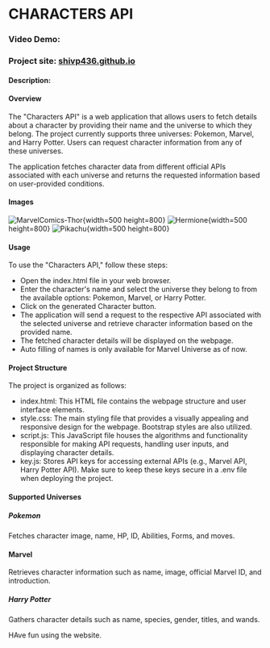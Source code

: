 # CHARACTERS API
### Video Demo: 
### Project site: [shivp436.github.io](https://shivp436.github.io/)

#### Description:

#### Overview
The "Characters API" is a web application that allows users to fetch details about a character by providing their name and the universe to which they belong. The project currently supports three universes: Pokemon, Marvel, and Harry Potter. Users can request character information from any of these universes.

The application fetches character data from different official APIs associated with each universe and returns the requested information based on user-provided conditions.

#### Images
![MarvelComics-Thor](https://imgur.com/bZfgohg){width=500 height=800} ![Hermione](https://imgur.com/yFyS9Qi){width=500 height=800} ![Pikachu](https://imgur.com/1Ya2k96){width=500 height=800}

#### Usage
To use the "Characters API," follow these steps:

- Open the index.html file in your web browser.
- Enter the character's name and select the universe they belong to from the available options: Pokemon, Marvel, or Harry Potter.
- Click on the generated Character button.
- The application will send a request to the respective API associated with the selected universe and retrieve character information based on the provided name.
- The fetched character details will be displayed on the webpage.
- Auto filling of names is only available for Marvel Universe as of now.

#### Project Structure
The project is organized as follows:

- index.html: This HTML file contains the webpage structure and user interface elements.
- style.css: The main styling file that provides a visually appealing and responsive design for the webpage. Bootstrap styles are also utilized.
- script.js: This JavaScript file houses the algorithms and functionality responsible for making API requests, handling user inputs, and displaying character details.
- key.js: Stores API keys for accessing external APIs (e.g., Marvel API, Harry Potter API). Make sure to keep these keys secure in  a .env file when deploying the project.

#### Supported Universes
##### Pokemon
Fetches character image, name, HP, ID, Abilities, Forms, and moves.
#### Marvel
Retrieves character information such as name, image, official Marvel ID, and introduction.
##### Harry Potter
Gathers character details such as name, species, gender, titles, and wands.

HAve fun using the website.
